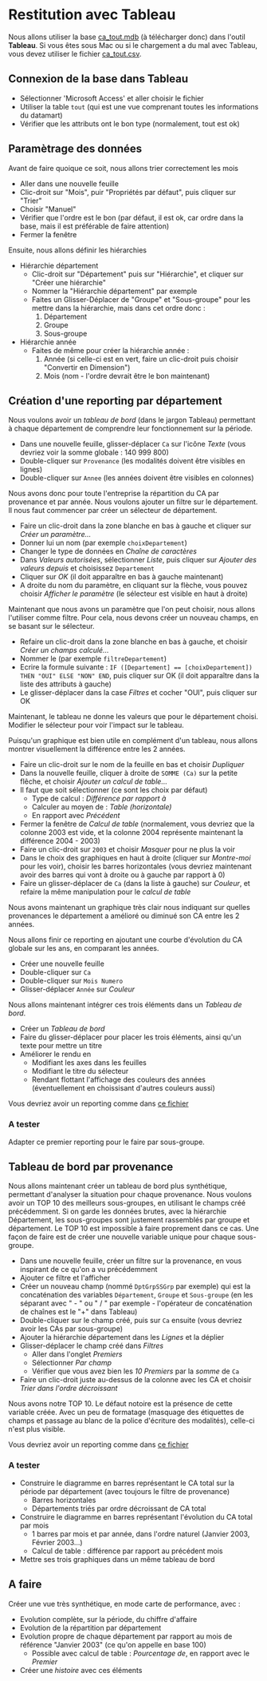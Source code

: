 # Restitution avec Tableau

Nous allons utiliser la base [ca_tout.mdb](ca_tout.mdb) (à télécharger donc) dans l'outil **Tableau**. Si vous êtes sous Mac ou si le chargement a du mal avec Tableau, vous devez utiliser le fichier [ca_tout.csv](ca_tout.csv).

## Connexion de la base dans Tableau

- Sélectionner 'Microsoft Access' et aller choisir le fichier
- Utiliser la table `tout` (qui est une vue comprenant toutes les informations du datamart)
- Vérifier que les attributs ont le bon type (normalement, tout est ok)

## Paramètrage des données

Avant de faire quoique ce soit, nous allons trier correctement les mois 

- Aller dans une nouvelle feuille
- Clic-droit sur "Mois", puir "Propriétés par défaut", puis cliquer sur "Trier"
- Choisir "Manuel"
- Vérifier que l'ordre est le bon (par défaut, il est ok, car ordre dans la base, mais il est préférable de faire attention)
- Fermer la fenêtre


Ensuite, nous allons définir les hiérarchies 

- Hiérarchie département
    - Clic-droit sur "Département" puis sur "Hiérarchie", et cliquer sur "Créer une hiérarchie"
    - Nommer la "Hiérarchie département" par exemple
    - Faites un Glisser-Déplacer de "Groupe" et "Sous-groupe" pour les mettre dans la hiérarchie, mais dans cet ordre donc :
        1. Département
        2. Groupe
        3. Sous-groupe
- Hiérarchie année
    - Faites de même pour créer la hiérarchie année :
        1. Année (si celle-ci est en vert, faire un clic-droit puis choisir "Convertir en Dimension")
        2. Mois (nom - l'ordre devrait être le bon maintenant)
            
## Création d'une reporting par département

Nous voulons avoir un *tableau de bord* (dans le jargon Tableau) permettant à chaque département de comprendre leur fonctionnement sur la période.

- Dans une nouvelle feuille, glisser-déplacer `Ca` sur l'icône *Texte* (vous devriez voir la somme globale : 140 999 800)
- Double-cliquer sur `Provenance` (les modalités doivent être visibles en lignes)
- Double-cliquer sur `Annee` (les années doivent être visibles en colonnes)

Nous avons donc pour toute l'entreprise la répartition du CA par provenance et par année. Nous voulons ajouter un filtre sur le département. Il nous faut commencer par créer un sélecteur de département.

- Faire un clic-droit dans la zone blanche en bas à gauche et cliquer sur *Créer un paramètre...*
- Donner lui un nom (par exemple `choixDepartement`)
- Changer le type de données en *Chaîne de caractères*
- Dans *Valeurs autorisées*, sélectionner *Liste*, puis cliquer sur *Ajouter des valeurs depuis* et choisissez `Departement`
- Cliquer sur *OK* (il doit apparaître en bas à gauche maintenant)
- A droite du nom du paramètre, en cliquant sur la flèche, vous pouvez choisir *Afficher le paramètre* (le sélecteur est visible en haut à droite)

Maintenant que nous avons un paramètre que l'on peut choisir, nous allons l'utiliser comme filtre. Pour cela, nous devons créer un nouveau champs, en se basant sur le sélecteur.

- Refaire un clic-droit dans la zone blanche en bas à gauche, et choisir *Créer un champs calculé...*
- Nommer le (par exemple `filtreDepartement`)
- Ecrire la formule suivante : `IF ([Departement] == [choixDepartement]) THEN "OUI" ELSE "NON" END`, puis cliquer sur OK (il doit apparaître dans la liste des attributs à gauche)
- Le glisser-déplacer dans la case *Filtres* et cocher "OUI", puis cliquer sur OK

Maintenant, le tableau ne donne les valeurs que pour le département choisi. Modifier le sélecteur pour voir l'impact sur le tableau.

Puisqu'un graphique est bien utile en complément d'un tableau, nous allons montrer visuellement la différence entre les 2 années.

- Faire un clic-droit sur le nom de la feuille en bas et choisir *Dupliquer*
- Dans la nouvelle feuille, cliquer à droite de `SOMME (Ca)` sur la petite flêche, et choisir *Ajouter un calcul de table...*
- Il faut que soit sélectionner (ce sont les choix par défaut)
    - Type de calcul : *Différence par rapport à*
    - Calculer au moyen de : *Table (horizontale)*
    - En rapport avec *Précédent*
- Fermer la fenêtre de *Calcul de table* (normalement, vous devriez que la colonne 2003 est vide, et la colonne 2004 représente maintenant la différence 2004 - 2003)
- Faire un clic-droit sur `2003` et choisir *Masquer* pour ne plus la voir
- Dans le choix des graphiques en haut à droite (cliquer sur *Montre-moi* pour les voir), choisir les barres horizontales (vous devriez maintenant avoir des barres qui vont à droite ou à gauche par rapport à 0)
- Faire un glisser-déplacer de `Ca` (dans la liste à gauche) sur *Couleur*, et refaire la même manipulation pour le *calcul de table*

Nous avons maintenant un graphique très clair nous indiquant sur quelles provenances le département a amélioré ou diminué son CA entre les 2 années.

Nous allons finir ce reporting en ajoutant une courbe d'évolution du CA globale sur les ans, en comparant les années.

- Créer une nouvelle feuille
- Double-cliquer sur `Ca`
- Double-cliquer sur `Mois Numero`
- Glisser-déplacer `Année` sur *Couleur*

Nous allons maintenant intégrer ces trois éléments dans un *Tableau de bord*. 

- Créer un *Tableau de bord*
- Faire du glisser-déplacer pour placer les trois éléments, ainsi qu'un texte pour mettre un titre
- Améliorer le rendu en
    - Modifiant les axes dans les feuilles
    - Modifiant le titre du sélecteur
    - Rendant flottant l'affichage des couleurs des années (éventuellement en choissisant d'autres couleurs aussi)

Vous devriez avoir un reporting comme dans [ce fichier](ca--reporting.twbx)

### A tester

Adapter ce premier reporting pour le faire par sous-groupe.

## Tableau de bord par provenance

Nous allons maintenant créer un tableau de bord plus synthétique, permettant d'analyser la situation pour chaque provenance. Nous voulons avoir un TOP 10 des meilleurs sous-groupes, en utilisant le champs créé précédemment. Si on garde les données brutes, avec la hiérarchie Département, les sous-groupes sont justement rassemblés par groupe et département. Le TOP 10 est impossible à faire proprement dans ce cas. Une façon de faire est de créer une nouvelle variable unique pour chaque sous-groupe.

- Dans une nouvelle feuille, créer un filtre sur la provenance, en vous inspirant de ce qu'on a vu précédemment
- Ajouter ce filtre et l'afficher
- Créer un nouveau champ (nommé `DptGrpSSGrp` par exemple) qui est la concaténation des variables `Département`, `Groupe` et `Sous-groupe` (en les séparant avec " - " ou " / " par exemple - l'opérateur de concaténation de chaînes est le "+" dans Tableau)
- Double-cliquer sur le champ créé, puis sur `Ca` ensuite (vous devriez avoir les CAs par sous-groupe)
- Ajouter la hiérarchie département dans les *Lignes* et la déplier
- Glisser-déplacer le champ créé dans *Filtres*
    - Aller dans l'onglet *Premiers*
    - Sélectionner *Par champ*
    - Vérifier que vous avez bien les *10* *Premiers* par la *somme* de `Ca`
- Faire un clic-droit juste au-dessus de la colonne avec les CA et choisir *Trier dans l'ordre décroissant*

Nous avons notre TOP 10. Le défaut notoire est la présence de cette variable créée. Avec un peu de formatage (masquage des étiquettes de champs et passage au blanc de la police d'écriture des modalités), celle-ci n'est plus visible.

Vous devriez avoir un reporting comme dans [ce fichier](ca--tdb.twbx)

### A tester

- Construire le diagramme en barres représentant le CA total sur la période par département (avec toujours le filtre de provenance)
    - Barres horizontales
    - Départements triés par ordre décroissant de CA total
- Construire le diagramme en barres représentant l'évolution du CA total par mois
    - 1 barres par mois et par année, dans l'ordre naturel (Janvier 2003, Février 2003...)
    - Calcul de table : différence par rapport au précédent mois
- Mettre ses trois graphiques dans un même tableau de bord

## A faire

Créer une vue très synthétique, en mode carte de performance, avec :

- Evolution complète, sur la période, du chiffre d'affaire
- Evolution de la répartition par département 
- Evolution propre de chaque département par rapport au mois de référence "Janvier 2003" (ce qu'on appelle en base 100)
    - Possible avec calcul de table : *Pourcentage de*, en rapport avec le *Premier*
- Créer une *histoire* avec ces éléments
    



